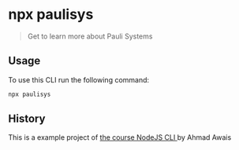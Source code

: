 # npx paulisys

>Get to learn more about Pauli Systems

## Usage

To use this CLI run the following command: 
```sh
npx paulisys
```
## History

This is a example project of <a href="https://nodecli.com/">the course NodeJS CLI </a> by Ahmad Awais